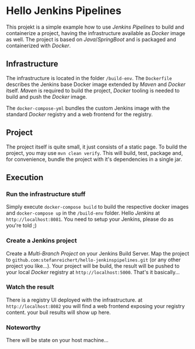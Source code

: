 # Hello Jenkins Pipelines
This projekt is a simple example how to use _Jenkins Pipelines_ to build and containerize a project, having the 
infrastructure available as _Docker_ image as well. The project is based on _Java_/_SpringBoot_ and is packaged and 
containerized with _Docker_.

## Infrastructure
The infrastructure is located in the folder ``/build-env``. The ``Dockerfile`` describes the Jenkins base Docker image 
extended by _Maven_ and _Docker_ itself. _Maven_ is required to build the project, _Docker_ tooling is needed to build 
and push the _Docker_ image.

The ``docker-compose-yml`` bundles the custom Jenkins image with the standard _Docker_ registry and a web frontend for 
the registry.

## Project
The project itself is quite small, it just consists of a static page. To build the project, you may use 
``mvn clean verify``. This will build, test, package and, for convenience, bundle the project with it's dependencies 
in a single jar.

## Execution
### Run the infrastructure stuff
Simply execute ``docker-compose build`` to build the respective docker images and ``docker-compose up`` in the 
``/build-env`` folder. Hello _Jenkins_ at ``http://localhost:8081``. You need to setup your Jenkins, please do as
you're told ;)
### Create a Jenkins project
Create a _Multi-Branch Project_ on your Jenkins Build Server. Map the project to 
``github.com:stefanreichert/hello-jenkinspipelines.git`` (or any other project you like...). Your project will be 
build, the result will be pushed to your local _Docker_ registry at ``http://localhost:5000``. That's it basically...
### Watch the result
There is a registry UI deployed with the infrastructure. at ``http://localhost:8082`` you will find a web frontend
exposing your registry content. your buil results will show up here.

### Noteworthy
There will be state on your host machine...

